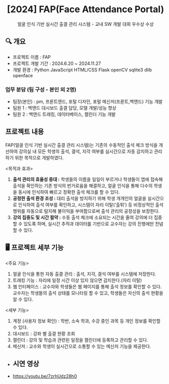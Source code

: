 <div align="center">
<h1>[2024] FAP(Face Attendance Portal) </h1>
얼굴 인식 기반 실시간 출결 관리 시스템 - 교내 SW 개발 대회 우수상 수상

</div>

## 🔍 개요
- 프로젝트 이름 : FAP
- 프로젝트 개발 기간 : 2024.6.20  ~ 2024.11.27
- 개발 환경 : Python JavaScript HTML/CSS Flask openCV sqlite3 dlib openface

  

### 업무 분담 (팀 구성 - 본인 외 2명)
- 팀장(본인) : pm, 프론트엔드, 포털 디자인, 포털 메신저(프론트,백엔드) 기능 개발 
- 팀원 1 : 백엔드 대시보드 출결 담당, 모델 개발/성능 향상
- 팀원 2 : 백엔드 트래킹, 데이터베이스, 캘린더 기능 개발



## 프로젝트 내용
FAP(얼굴 인식 기반 실시간 출결 관리 시스템)는 기존의 수동적인 출석 체크 방식을 개선하여 강의실 내 모든 학생의 출석, 결석, 지각 여부를 실시간으로 자동 감지하고 관리하기 위한 목적으로 개발하였다.


<목적과 효과>

1. **출석 관리의 효율성 증대 :** 학생들의 이름을 일일이 부르거나 학생들이 앱에 접속해 출석을 확인하는 기존 방식의 번거로움을 해결하고, 얼굴 인식을 통해 다수의 학생을 동시에 인식하여 빠르고 정확한 출석 체크를 할 수 있다.
2. **공정한 출석 환경 조성 :** 대리 출석을 방지하기 위해 학생 개개인의 얼굴을 실시간으로 인식하여 출석 여부를 확인하고, 시스템이 자리 이탈(‘출튀’) 등 비정상적인 출석 행위를 자동으로 탐지해 불이익을 부여함으로써 출석 관리의 공정성을 보장한다.
3. **강의 집중도 및 시간 절약 :** 수동 출석 체크에 소요되는 시간을 줄여 강의에 더 집중할 수 있도록 하며, 실시간 추적과 데이터를 기반으로 교수자는 강의 진행에만 전념할 수 있다.



## 🖥 프로젝트 세부 기능 
<주요 기능>
1. 얼굴 인식을 통한 자동 출결 관리 : 출석, 지각, 결석 여부를 시스템에 저장한다.
2. 트래킹 기능 : 자리에 일정 시간 이상 있지 않으면 감지한다.(자리 이탈)
3. 웹 인터페이스 : 교수자와 학생들은 웹 페이지를 통해 출석 정보를 확인할 수 있다. 교수자는 학생들의 출석 상태를 모니터링 할 수 있고, 학생들은 자신의 출석 현황을 알 수 있다.



<세부 기능>
1. 계정 (사용자 정보 확인) : 학번, 소속 학과, 수강 중인 과목 등 개인 정보를 확인할 수 있다.
2. 대시보드 : 강좌 별 출결 현황 조회
3. 캘린더 : 강의 및 학습과 관련된 일정을 캘린더에 등록하고 관리할 수 있다.
4. 메신저 : 교수와 학생이 실시간으로 소통할 수 있는 메신저 기능을 제공한다.


   
- ## 시연 영상
- https://youtu.be/7zrhUdz28h0
